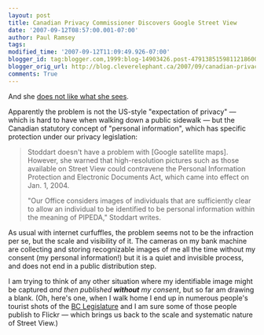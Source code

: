 ```yaml
---
layout: post
title: Canadian Privacy Commissioner Discovers Google Street View
date: '2007-09-12T08:57:00.001-07:00'
author: Paul Ramsey
tags: 
modified_time: '2007-09-12T11:09:49.926-07:00'
blogger_id: tag:blogger.com,1999:blog-14903426.post-4791385159811218600
blogger_orig_url: http://blog.cleverelephant.ca/2007/09/canadian-privacy-commissioner-discovers.html
comments: True
---
```


And she [does not like what she sees](http://canadianpress.google.com/article/ALeqM5ifsEgcJJLJuckEMArWesRJbgQySw).

Apparently the problem is not the US-style "expectation of privacy" &mdash; which is hard to have when walking down a public sidewalk &mdash; but the Canadian statutory concept of "personal information", which has specific protection under our privacy legislation:

<blockquote>Stoddart doesn't have a problem with [Google satellite maps]. However, she warned that high-resolution pictures such as those available on Street View could contravene the Personal Information Protection and Electronic Documents Act, which came into effect on Jan. 1, 2004.

"Our Office considers images of individuals that are sufficiently clear to allow an individual to be identified to be personal information within the meaning of PIPEDA," Stoddart writes.</blockquote>

As usual with internet curfuffles, the problem seems not to be the infraction per se, but the scale and visibility of it. The cameras on my bank machine are collecting and storing recognizable images of me all the time without my consent (my personal information!) but it is a quiet and invisible process, and does not end in a public distribution step.

I am trying to think of any other situation where my identifiable image might be captured *and then published **without** my consent*, but so far am drawing a blank.  (Oh, here's one, when I walk home I end up in numerous people's tourist shots of the [BC Legislature](http://www.leg.bc.ca/) and I am sure some of those people publish to Flickr &mdash; which brings us back to the scale and systematic nature of Street View.)